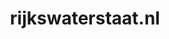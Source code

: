 ---
layout: post
title: "rijkswaterstaat.nl"
internal_url: "/dutchgov/rijkswaterstaat.nl.html"
subdomains_count: 123
all_subdomains_count: 656
urls_count: 99
ssl_rank: 0
http_rank: 47.585858585859
url_link: /data/rijkswaterstaat.nl/urls.txt
all_subdomains_link: /data/rijkswaterstaat.nl/all_subdomains.txt
subdomains_link: /data/rijkswaterstaat.nl/subdomains.txt
categories: dutchgov
---